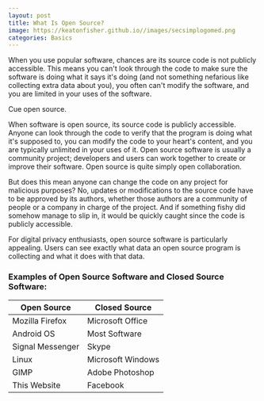 ```yaml
---
layout: post
title: What Is Open Source?
image: https://keatonfisher.github.io//images/secsimplogomed.png
categories: Basics
---
```


When you use popular software, chances are its source code is not publicly accessible. This means you can't look through the code to make sure the software is doing what it 
says it's doing (and not something nefarious like collecting extra data about you), you often can't modify the software, and you are limited in your uses of the software.

Cue open source.

When software is open source, its source code is publicly accessible. Anyone can look through the code to verify that the program is doing what it's supposed to, you can 
modify the code to your heart's content, and you are typically unlimited in your uses of it. Open source software is usually a community project; developers and users can
work together to create or improve their software. Open source is quite simply open collaboration.

But does this mean anyone can change the code on any project for malicious purposes? No, updates or modifications to the source code have to be approved by its authors, whether
those authors are a community of people or a company in charge of the project. And if something fishy did somehow manage to slip in, it would be quickly caught since the code
is publicly accessible.

For digital privacy enthusiasts, open source software is particularly appealing. Users can see exactly what data an open source program is collecting and what it does with
that data. 

### Examples of Open Source Software and Closed Source Software:

|Open Source      |  Closed Source    |
|-----------------|  -----------------|
|Mozilla Firefox  |  Microsoft Office |
|Android OS       |  Most Software    |
|Signal Messenger |  Skype            |
|Linux            |  Microsoft Windows|
|GIMP             |  Adobe Photoshop  |
|This Website     |  Facebook         |
